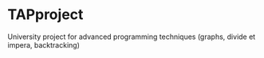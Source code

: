 # TAPproject
University project for advanced programming techniques (graphs, divide et impera, backtracking)
